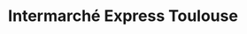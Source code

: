 ---
title: "Intermarché Express Toulouse"
url: /toulouse/intermarche-express-toulouse/
shop: supermarché
---